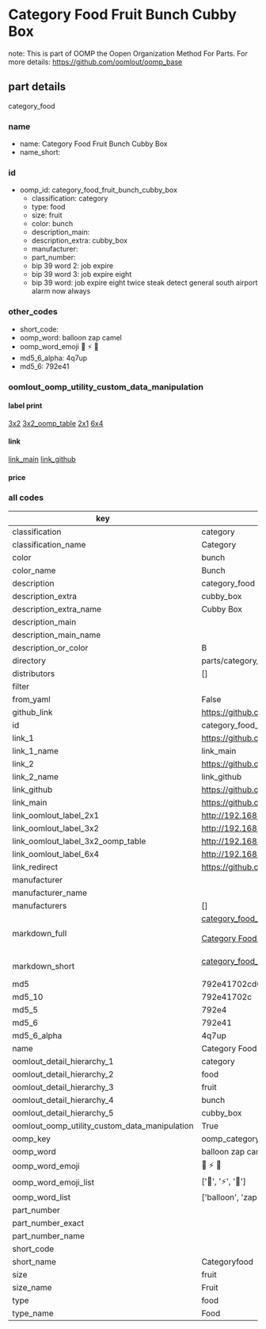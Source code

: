 # Category Food Fruit Bunch Cubby Box  

note: This is part of OOMP the Oopen Organization Method For Parts. For more details: https://github.com/oomlout/oomp_base

##  part details
  



category_food



### name
* name: Category Food Fruit Bunch Cubby Box
* name_short: 
### id
* oomp_id: category_food_fruit_bunch_cubby_box
  * classification: category
  * type: food
  * size: fruit
  * color: bunch
  * description_main: 
  * description_extra: cubby_box
  * manufacturer: 
  * part_number: 
  * bip 39 word 2: job expire
  * bip 39 word 3: job expire eight
  * bip 39 word: job expire eight twice steak detect general south airport alarm now always

### other_codes
* short_code: 
* oomp_word: balloon zap camel
* oomp_word_emoji :balloon: :zap: :camel:
* md5_6_alpha: 4q7up
* md5_6: 792e41






### oomlout_oomp_utility_custom_data_manipulation
#### label print
[3x2](http://192.168.1.245:1112/?label=oomp%204q7up)
[3x2_oomp_table](http://192.168.1.108:1112/?label=oomp%204q7up)
[2x1](http://192.168.1.242:1112/?label=oomp%204q7up)
[6x4](http://192.168.1.55:1112/?label=oomp%204q7up)    

#### link

[link_main](https://github.com/oomlout/oomlout_oomp_version_1_messy/tree/main/parts/category_food_fruit_bunch_cubby_box) [link_github](https://github.com/oomlout/oomlout_oomp_version_1_messy/tree/main/parts/category_food_fruit_bunch_cubby_box)                             

#### price







### all codes 
| key | value |  
| --- | --- |  
| classification | category |  
| classification_name | Category |  
| color | bunch |  
| color_name | Bunch |  
| description | category_food |  
| description_extra | cubby_box |  
| description_extra_name | Cubby Box |  
| description_main |  |  
| description_main_name |  |  
| description_or_color | B  |  
| directory | parts/category_food_fruit_bunch_cubby_box |  
| distributors | [] |  
| filter |  |  
| from_yaml | False |  
| github_link | https://github.com/oomlout/oomlout_oomp_part_src/tree/main/parts/category_food_fruit_bunch_cubby_box |  
| id | category_food_fruit_bunch_cubby_box |  
| link_1 | https://github.com/oomlout/oomlout_oomp_version_1_messy/tree/main/parts/category_food_fruit_bunch_cubby_box |  
| link_1_name | link_main |  
| link_2 | https://github.com/oomlout/oomlout_oomp_version_1_messy/tree/main/parts/category_food_fruit_bunch_cubby_box |  
| link_2_name | link_github |  
| link_github | https://github.com/oomlout/oomlout_oomp_version_1_messy/tree/main/parts/category_food_fruit_bunch_cubby_box |  
| link_main | https://github.com/oomlout/oomlout_oomp_version_1_messy/tree/main/parts/category_food_fruit_bunch_cubby_box |  
| link_oomlout_label_2x1 | http://192.168.1.242:1112/?label=oomp%204q7up |  
| link_oomlout_label_3x2 | http://192.168.1.245:1112/?label=oomp%204q7up |  
| link_oomlout_label_3x2_oomp_table | http://192.168.1.108:1112/?label=oomp%204q7up |  
| link_oomlout_label_6x4 | http://192.168.1.55:1112/?label=oomp%204q7up |  
| link_redirect | https://github.com/oomlout/oomlout_oomp_version_1_messy/tree/main/parts/category_food_fruit_bunch_cubby_box |  
| manufacturer |  |  
| manufacturer_name |  |  
| manufacturers | [] |  
| markdown_full | [category_food_fruit_bunch_cubby_box](none)<br>[](none)<br>[Category Food Fruit Bunch Cubby Box](none)<br><br> |  
| markdown_short | [category_food_fruit_bunch_cubby_box](none)<br><br> |  
| md5 | 792e41702cd02c18f1ea8eb48dd41bc0 |  
| md5_10 | 792e41702c |  
| md5_5 | 792e4 |  
| md5_6 | 792e41 |  
| md5_6_alpha | 4q7up |  
| name | Category Food Fruit Bunch Cubby Box |  
| oomlout_detail_hierarchy_1 | category |  
| oomlout_detail_hierarchy_2 | food |  
| oomlout_detail_hierarchy_3 | fruit |  
| oomlout_detail_hierarchy_4 | bunch |  
| oomlout_detail_hierarchy_5 | cubby_box |  
| oomlout_oomp_utility_custom_data_manipulation | True |  
| oomp_key | oomp_category_food_fruit_bunch_cubby_box |  
| oomp_word | balloon zap camel |  
| oomp_word_emoji | :balloon: :zap: :camel: |  
| oomp_word_emoji_list | [':balloon:', ':zap:', ':camel:'] |  
| oomp_word_list | ['balloon', 'zap', 'camel'] |  
| part_number |  |  
| part_number_exact |  |  
| part_number_name |  |  
| short_code |  |  
| short_name | Categoryfood |  
| size | fruit |  
| size_name | Fruit |  
| type | food |  
| type_name | Food |  
